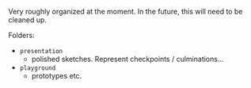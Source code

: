 Very roughly organized at the moment.
In the future, this will need to be cleaned up.

Folders:
- `presentation`
    - polished sketches. Represent checkpoints / culminations...
- `playground`
    - prototypes etc.
